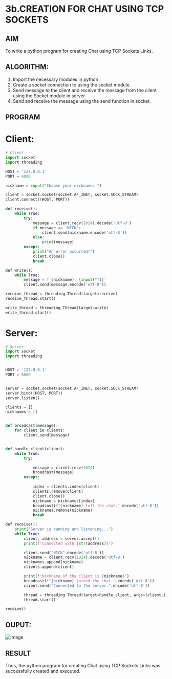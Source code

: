 # 3b.CREATION FOR CHAT USING TCP SOCKETS
## AIM
To write a python program for creating Chat using TCP Sockets Links.
## ALGORITHM:
1. Import the necessary modules in python
2. Create a socket connection to using the socket module.
3. Send message to the client and receive the message from the client using the Socket module in
 server
4. Send and receive the message using the send function in socket.
## PROGRAM

# Client:
~~~python
# Client
import socket
import threading

HOST = '127.0.0.1'  
PORT = 6000

nickname = input("Choose your nickname: ")

client = socket.socket(socket.AF_INET, socket.SOCK_STREAM)
client.connect((HOST, PORT))

def receive():
    while True:
        try:
            message = client.recv(1024).decode('utf-8')
            if message == 'NICK':
                client.send(nickname.encode('utf-8'))
            else:
                print(message)
        except:
            print("An error occurred!")
            client.close()
            break

def write():
    while True:
        message = f'{nickname}: {input("")}'
        client.send(message.encode('utf-8'))

receive_thread = threading.Thread(target=receive)
receive_thread.start()

write_thread = threading.Thread(target=write)
write_thread.start()


~~~

# Server:
~~~python
# Server
import socket
import threading


HOST = '127.0.0.1'  
PORT = 6000


server = socket.socket(socket.AF_INET, socket.SOCK_STREAM)
server.bind((HOST, PORT))
server.listen()

clients = []
nicknames = []


def broadcast(message):
    for client in clients:
        client.send(message)


def handle_client(client):
    while True:
        try:

            message = client.recv(1024)
            broadcast(message)
        except:
            
            index = clients.index(client)
            clients.remove(client)
            client.close()
            nickname = nicknames[index]
            broadcast(f"{nickname} left the chat.".encode('utf-8'))
            nicknames.remove(nickname)
            break

def receive():
    print("Server is running and listening...")
    while True:
        client, address = server.accept()
        print(f"Connected with {str(address)}")

        client.send("NICK".encode('utf-8'))
        nickname = client.recv(1024).decode('utf-8')
        nicknames.append(nickname)
        clients.append(client)

        print(f"Nickname of the client is {nickname}")
        broadcast(f"{nickname} joined the chat.".encode('utf-8'))
        client.send("Connected to the server.".encode('utf-8'))

        thread = threading.Thread(target=handle_client, args=(client,))
        thread.start()

receive()


~~~
## OUPUT:
![image](https://github.com/user-attachments/assets/1db51f7f-a89c-4872-9d7f-80da86ca907f)

## RESULT
Thus, the python program for creating Chat using TCP Sockets Links was successfully 
created and executed.
